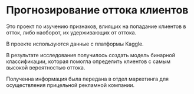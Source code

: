 # Прогнозирование оттока клиентов
Это проект по изучению признаков, влиящих на попадание клиентов в отток, либо наоборот, их удерживающих от оттока. 

В проекте используются данные с платформы Kaggle. 

В результате исследования получилось создать модель бинарной классификации, которая помогла определить клиентов с самым высокой вероятностью оттока.

Полученна информация была передана в отдел маркетинга для осуществления прицельной рекламной компании.

